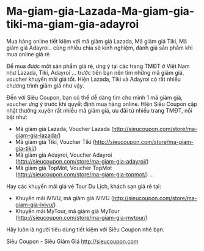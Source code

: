 # Ma-giam-gia-Lazada-Ma-giam-gia-tiki-ma-giam-gia-adayroi
Mua hàng online tiết kiệm với mã giảm giá Lazada, Mã giảm giá Tiki, Mã giảm giá Adayroi.. cùng nhiều chia sẻ kinh nghiệm, đánh giá sản phẩm khi mua online giá rẻ

Để mua được một sản phẩm giá rẻ, ưng ý tại các trang TMĐT ở Việt Nam như Lazada, Tiki, Adayroi ... trước tiên bạn nên tìm những mã giảm giá, voucher khuyến mãi giá tốt. Hiện Lazada, Tiki và Adayroi có rất nhiều chương trình giảm giá như vậy. 

Đến với Siêu Coupon, bạn có thể dễ dàng tìm cho mình 1 mã giảm giá, voucher ưng ý trước khi quyết định mua hàng online. Hiện Siêu Coupon cập nhật thường xuyên rất nhiều mã giảm giá, ưu đãi từ nhiều trang TMĐT, nổi bật như: 
* Mã giảm giá Lazada, Voucher Lazada (http://sieucoupon.com/store/ma-giam-gia-lazada/)
* Mã giảm giá Tiki, Voucher Tiki (http://sieucoupon.com/store/ma-giam-gia-tiki/)
* Mã giảm giá Adayroi, Voucher Adayroi (http://sieucoupon.com/store/ma-giam-gia-adayroi/) 
* Mã giảm giá TopMot, Voucher TopMot (http://sieucoupon.com/store/ma-giam-gia-topmot/)
...

Hay các khuyến mãi giá vé Tour Du Lịch, khách sạn giá rẻ tại:
* Khuyến mãi iVIVU, mã giảm giá iVIVU (http://sieucoupon.com/store/ma-giam-gia-ivivu/)
* Khuyến mãi MyTour, mã giảm giá MyTour (http://sieucoupon.com/store/ma-giam-gia-mytour/)

Hãy luôn là người tiêu dùng tiết kiệm với Siêu Coupon nhé bạn.

Siêu Coupon - Siêu Giảm Giá
http://sieucoupon.com
